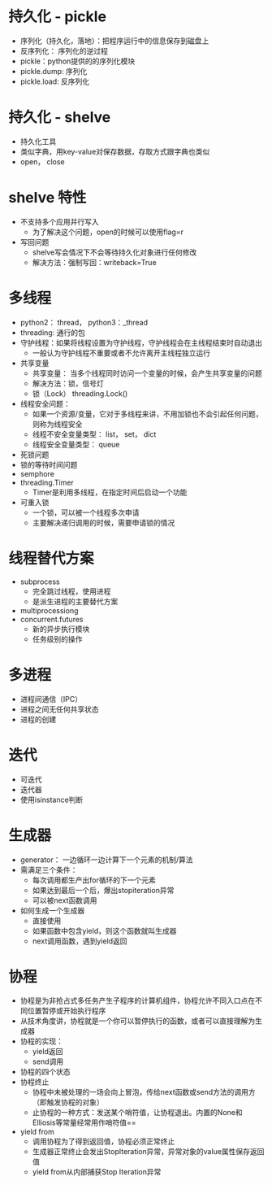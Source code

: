 # 持久化 - pickle
- 序列化（持久化，落地）：把程序运行中的信息保存到磁盘上
- 反序列化： 序列化的逆过程
- pickle：python提供的的序列化模块
- pickle.dump: 序列化
- pickle.load: 反序列化

# 持久化 - shelve
- 持久化工具
- 类似字典，用key-value对保存数据，存取方式跟字典也类似
- open， close
# shelve 特性
- 不支持多个应用并行写入
    - 为了解决这个问题，open的时候可以使用flag=r
- 写回问题
    - shelve写会情况下不会等待持久化对象进行任何修改
    - 解决方法：强制写回：writeback=True

# 多线程
- python2： thread， python3：_thread
- threading: 通行的包
- 守护线程：如果将线程设置为守护线程，守护线程会在主线程结束时自动退出
    - 一般认为守护线程不重要或者不允许离开主线程独立运行
- 共享变量
    - 共享变量： 当多个线程同时访问一个变量的时候，会产生共享变量的问题
    - 解决方法：锁，信号灯
    - 锁（Lock） threading.Lock()
- 线程安全问题：
    - 如果一个资源/变量，它对于多线程来讲，不用加锁也不会引起任何问题，则称为线程安全
    - 线程不安全变量类型： list， set， dict
    - 线程安全变量类型： queue
- 死锁问题
- 锁的等待时间问题
- semphore
- threading.Timer
    - Timer是利用多线程，在指定时间后启动一个功能
- 可重入锁
    - 一个锁，可以被一个线程多次申请
    - 主要解决递归调用的时候，需要申请锁的情况

# 线程替代方案
- subprocess
    - 完全跳过线程，使用进程
    - 是派生进程的主要替代方案
- multiprocessiong
- concurrent.futures
    - 新的异步执行模块
    - 任务级别的操作

# 多进程
- 进程间通信（IPC）
- 进程之间无任何共享状态
- 进程的创建

# 迭代
- 可迭代
- 迭代器
- 使用isinstance判断

# 生成器
- generator： 一边循环一边计算下一个元素的机制/算法
- 需满足三个条件：
    - 每次调用都生产出for循环的下一个元素
    - 如果达到最后一个后，爆出stopiteration异常
    - 可以被next函数调用
- 如何生成一个生成器
    - 直接使用
    - 如果函数中包含yield，则这个函数就叫生成器
    - next调用函数，遇到yield返回

# 协程
- 协程是为非抢占式多任务产生子程序的计算机组件，协程允许不同入口点在不同位置暂停或开始执行程序
- 从技术角度讲，协程就是一个你可以暂停执行的函数，或者可以直接理解为生成器
- 协程的实现：
    - yield返回
    - send调用
- 协程的四个状态
- 协程终止
    - 协程中未被处理的一场会向上冒泡，传给next函数或send方法的调用方（即触发协程的对象）
    - 止协程的一种方式：发送某个哨符值，让协程退出。内置的None和Elliosis等常量经常用作哨符值==
- yield from
    - 调用协程为了得到返回值，协程必须正常终止
    - 生成器正常终止会发出StopIteration异常，异常对象的value属性保存返回值
    - yield from从内部捕获Stop Iteration异常
    